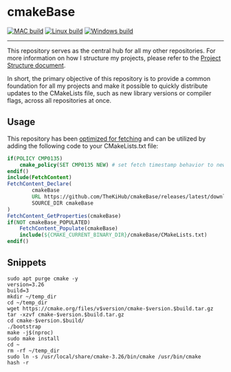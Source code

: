 # cmakeBase


[![MAC build](https://github.com/TheKiHub/cmakeBase/actions/workflows/mac.yml/badge.svg)](https://github.com/TheKiHub/cmakeBase/actions/workflows/mac.yml)
[![Linux build](https://github.com/TheKiHub/cmakeBase/actions/workflows/linux.yml/badge.svg)](https://github.com/TheKiHub/cmakeBase/actions/workflows/linux.yml)
[![Windows build](https://github.com/TheKiHub/cmakeBase/actions/workflows/windows.yml/badge.svg)](https://github.com/TheKiHub/cmakeBase/actions/workflows/windows.yml)


---
This repository serves as the central hub for all my other repositories. For more information on how I structure 
my projects, please refer to the [Project Structure document](doku/ProjectStructure.md).

In short, the primary objective of this repository is to provide a common foundation for all my projects and make 
it possible to quickly distribute updates to the CMakeLists file, such as new library versions or compiler 
flags, across all repositories at once.

## Usage
This repository has been [optimized for fetching](doku/FetchOptimization.md)  and can be utilized by adding the 
following code to your CMakeLists.txt file:
```cmake
if(POLICY CMP0135)
    cmake_policy(SET CMP0135 NEW) # set fetch timestamp behavior to new policy
endif()
include(FetchContent)
FetchContent_Declare(
        cmakeBase
        URL https://github.com/TheKiHub/cmakeBase/releases/latest/download/package_files.zip
        SOURCE_DIR cmakeBase
)
FetchContent_GetProperties(cmakeBase)
if(NOT cmakeBase_POPULATED)
    FetchContent_Populate(cmakeBase)
    include(${CMAKE_CURRENT_BINARY_DIR}/cmakeBase/CMakeLists.txt)
endif()
 ```

## Snippets

``` shell
sudo apt purge cmake -y
version=3.26
build=3
mkdir ~/temp_dir
cd ~/temp_dir
wget https://cmake.org/files/v$version/cmake-$version.$build.tar.gz
tar -xzvf cmake-$version.$build.tar.gz
cd cmake-$version.$build/
./bootstrap
make -j$(nproc)
sudo make install
cd ~
rm -rf ~/temp_dir
sudo ln -s /usr/local/share/cmake-3.26/bin/cmake /usr/bin/cmake
hash -r 
```